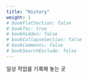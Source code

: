```yaml
---
title: "History"
weight: 1
# bookFlatSection: false
# bookToc: true
# bookHidden: false
# bookCollapseSection: false
# bookComments: false
# bookSearchExclude: false
---
```


일상 작업를 기록해 놓는 곳 